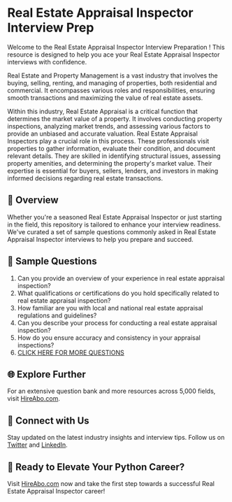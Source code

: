 # Real Estate Appraisal Inspector Interview Prep

Welcome to the Real Estate Appraisal Inspector Interview Preparation ! This resource is designed to help you ace your Real Estate Appraisal Inspector interviews with confidence.

Real Estate and Property Management is a vast industry that involves the buying, selling, renting, and managing of properties, both residential and commercial. It encompasses various roles and responsibilities, ensuring smooth transactions and maximizing the value of real estate assets.

Within this industry, Real Estate Appraisal is a critical function that determines the market value of a property. It involves conducting property inspections, analyzing market trends, and assessing various factors to provide an unbiased and accurate valuation. Real Estate Appraisal Inspectors play a crucial role in this process. These professionals visit properties to gather information, evaluate their condition, and document relevant details. They are skilled in identifying structural issues, assessing property amenities, and determining the property's market value. Their expertise is essential for buyers, sellers, lenders, and investors in making informed decisions regarding real estate transactions.

## 🚀 Overview

Whether you're a seasoned Real Estate Appraisal Inspector or just starting in the field, this repository is tailored to enhance your interview readiness. We've curated a set of sample questions commonly asked in Real Estate Appraisal Inspector interviews to help you prepare and succeed.

## 📝 Sample Questions

1. Can you provide an overview of your experience in real estate appraisal inspection?
2. What qualifications or certifications do you hold specifically related to real estate appraisal inspection?
3. How familiar are you with local and national real estate appraisal regulations and guidelines?
4. Can you describe your process for conducting a real estate appraisal inspection?
5. How do you ensure accuracy and consistency in your appraisal inspections?
6. [CLICK HERE FOR MORE QUESTIONS](https://hireabo.com/job/21_2_14/Real%20Estate%20Appraisal%20Inspector)

## 🌐 Explore Further

For an extensive question bank and more resources across 5,000 fields, visit [HireAbo.com](https://www.hireabo.com).

## 📱 Connect with Us

Stay updated on the latest industry insights and interview tips. Follow us on [Twitter](https://twitter.com/hireabo) and [LinkedIn](https://www.linkedin.com/in/hire-abo-3609972a8/).

## 🚀 Ready to Elevate Your Python Career?

Visit [HireAbo.com](https://www.hireabo.com) now and take the first step towards a successful Real Estate Appraisal Inspector career!